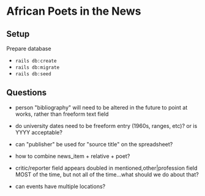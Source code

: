 # African Poets in the News

## Setup

Prepare database

- `rails db:create`
- `rails db:migrate`
- `rails db:seed`

## Questions

- person "bibliography" will need to be altered in the future to point at works, rather than freeform text field

- do university dates need to be freeform entry (1960s, ranges, etc)? or is YYYY acceptable?

- can "publisher" be used for "source title" on the spreadsheet?

- how to combine news_item + relative + poet?

- critic/reporter field appears doubled in mentioned,other|profession field MOST of the time, but not all of the time...what should we do about that?

- can events have multiple locations?
